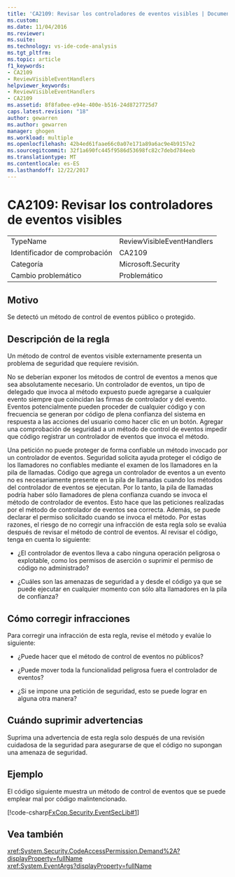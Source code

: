 ```yaml
---
title: 'CA2109: Revisar los controladores de eventos visibles | Documentos de Microsoft'
ms.custom: 
ms.date: 11/04/2016
ms.reviewer: 
ms.suite: 
ms.technology: vs-ide-code-analysis
ms.tgt_pltfrm: 
ms.topic: article
f1_keywords:
- CA2109
- ReviewVisibleEventHandlers
helpviewer_keywords:
- ReviewVisibleEventHandlers
- CA2109
ms.assetid: 8f8fa0ee-e94e-400e-b516-24d8727725d7
caps.latest.revision: "18"
author: gewarren
ms.author: gewarren
manager: ghogen
ms.workload: multiple
ms.openlocfilehash: 42b4ed61faae66c0a07e171a89a6ac9e4b9157e2
ms.sourcegitcommit: 32f1a690fc445f9586d53698fc82c7debd784eeb
ms.translationtype: MT
ms.contentlocale: es-ES
ms.lasthandoff: 12/22/2017
---
```

# <a name="ca2109-review-visible-event-handlers"></a>CA2109: Revisar los controladores de eventos visibles
|||  
|-|-|  
|TypeName|ReviewVisibleEventHandlers|  
|Identificador de comprobación|CA2109|  
|Categoría|Microsoft.Security|  
|Cambio problemático|Problemático|  
  
## <a name="cause"></a>Motivo  
 Se detectó un método de control de eventos público o protegido.  
  
## <a name="rule-description"></a>Descripción de la regla  
 Un método de control de eventos visible externamente presenta un problema de seguridad que requiere revisión.  
  
 No se deberían exponer los métodos de control de eventos a menos que sea absolutamente necesario. Un controlador de eventos, un tipo de delegado que invoca al método expuesto puede agregarse a cualquier evento siempre que coincidan las firmas de controlador y del evento. Eventos potencialmente pueden proceder de cualquier código y con frecuencia se generan por código de plena confianza del sistema en respuesta a las acciones del usuario como hacer clic en un botón. Agregar una comprobación de seguridad a un método de control de eventos impedir que código registrar un controlador de eventos que invoca el método.  
  
 Una petición no puede proteger de forma confiable un método invocado por un controlador de eventos. Seguridad solicita ayuda proteger el código de los llamadores no confiables mediante el examen de los llamadores en la pila de llamadas. Código que agrega un controlador de eventos a un evento no es necesariamente presente en la pila de llamadas cuando los métodos del controlador de eventos se ejecutan. Por lo tanto, la pila de llamadas podría haber sólo llamadores de plena confianza cuando se invoca el método de controlador de eventos. Esto hace que las peticiones realizadas por el método de controlador de eventos sea correcta. Además, se puede declarar el permiso solicitado cuando se invoca el método. Por estas razones, el riesgo de no corregir una infracción de esta regla solo se evalúa después de revisar el método de control de eventos. Al revisar el código, tenga en cuenta lo siguiente:  
  
-   ¿El controlador de eventos lleva a cabo ninguna operación peligrosa o explotable, como los permisos de aserción o suprimir el permiso de código no administrado?  
  
-   ¿Cuáles son las amenazas de seguridad a y desde el código ya que se puede ejecutar en cualquier momento con sólo alta llamadores en la pila de confianza?  
  
## <a name="how-to-fix-violations"></a>Cómo corregir infracciones  
 Para corregir una infracción de esta regla, revise el método y evalúe lo siguiente:  
  
-   ¿Puede hacer que el método de control de eventos no públicos?  
  
-   ¿Puede mover toda la funcionalidad peligrosa fuera el controlador de eventos?  
  
-   ¿Si se impone una petición de seguridad, esto se puede lograr en alguna otra manera?  
  
## <a name="when-to-suppress-warnings"></a>Cuándo suprimir advertencias  
 Suprima una advertencia de esta regla solo después de una revisión cuidadosa de la seguridad para asegurarse de que el código no supongan una amenaza de seguridad.  
  
## <a name="example"></a>Ejemplo  
 El código siguiente muestra un método de control de eventos que se puede emplear mal por código malintencionado.  
  
 [!code-csharp[FxCop.Security.EventSecLib#1](../code-quality/codesnippet/CSharp/ca2109-review-visible-event-handlers_1.cs)]  
  
## <a name="see-also"></a>Vea también  
 <xref:System.Security.CodeAccessPermission.Demand%2A?displayProperty=fullName>   
 <xref:System.EventArgs?displayProperty=fullName>   
 